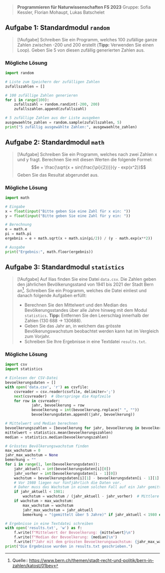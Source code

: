 
> **Programmieren für Naturwissenschaften FS 2023**
> Gruppe: Sofia Kessler, Florian Mohaupt, Lukas Batschelet

## Aufgabe 1: Standardmodul `random`

> [!Aufgabe]
> Schreiben Sie ein Programm, welches 100 zufällige ganze Zahlen zwischen -200 und 200 erstellt
> (**Tipp:** Verwenden Sie einen Loop). Geben Sie 5 von diesen zufällig generierten Zahlen aus.

### Mögliche Lösung  

```python
import random

# Liste zum Speichern der zufälligen Zahlen
zufallszahlen = []

# 100 zufällige Zahlen generieren
for i in range(100):
    zufallszahl = random.randint(-200, 200)
    zufallszahlen.append(zufallszahl)

# 5 zufällige Zahlen aus der Liste ausgeben
ausgewaehlte_zahlen = random.sample(zufallszahlen, 5)
print("5 zufällig ausgewählte Zahlen:", ausgewaehlte_zahlen)
```

## Aufgabe 2: Standardmodul `math`

> [!Aufgabe]
> Schreiben Sie ein Programm, welches nach zwei Zahlen x und y fragt. Berechnen Sie mit diesen Werten die folgende Formel:
> $$e + \frac{\sqrt{x + sin(\frac{\pi}{2})}}{y - exp(x^2)}$$
> Geben Sie das Resultat abgerundet aus.


### Mögliche Lösung

```python
import math

# Eingabe
x = float(input("Bitte geben Sie eine Zahl für x ein: "))
y = float(input("Bitte geben Sie eine Zahl für y ein: "))

# Berechnung
e = math.e
pi = math.pi
ergebnis = e + math.sqrt(x + math.sin(pi/2)) / (y - math.exp(x**2))

# Ausgabe
print("Ergebnis:", math.floor(ergebnis))
```

<div style="page-break-after: always;"></div>

## Aufgabe 3: Standardmodul `statistics`

> [!Aufgabe]
> Auf Ilias finden Sie eine Datei `data.csv`. Die Zahlen geben den jährlichen Bevölkerungsstand von 1941 bis 2021 der Stadt Bern an[^1]. Schreiben Sie ein Programm, welches die Datei einliest und danach folgende Aufgaben erfüllt:
>
> - Berechnen Sie den Mittelwert und den Median des Bevölkerungsstandes über alle Jahre hinweg mit dem Modul `statistics`. **Tipp:** Entfernen Sie den Leerschlag innerhalb der Zahlen (130 688 → 130688).
> - Geben Sie das Jahr an, in welchem das grösste Bevölkerungswachstum beobachtet werden kann hat im Vergleich zum Vorjahr.
> - Schreiben Sie Ihre Ergebnisse in eine Textdatei `results.txt`.

### Mögliche Lösung

```python
import csv
import statistics

# Einlesen der CSV-Datei
bevoelkerungsdaten = []
with open('data.csv', 'r') as csvfile:
    csvreader = csv.reader(csvfile, delimiter=';')
    next(csvreader)  # Überspringe die Kopfzeile
    for row in csvreader:
            jahr, bevoelkerung = row
            bevoelkerung = int(bevoelkerung.replace(" ", ""))
            bevoelkerungsdaten.append((jahr, bevoelkerung))

# Mittelwert und Median berechnen
bevoelkerungszahlen = [bevoelkerung for jahr, bevoelkerung in bevoelkerungsdaten]
mittelwert = statistics.mean(bevoelkerungszahlen)
median = statistics.median(bevoelkerungszahlen)

# Grösstes Bevölkerungswachstum finden
max_wachstum = 0
jahr_max_wachstum = None
bemerkung = ""
for i in range(1, len(bevoelkerungsdaten)):
    jahr_aktuell = int(bevoelkerungsdaten[i][0])
    jahr_vorher = int(bevoelkerungsdaten[i - 1][0])
    wachstum = bevoelkerungsdaten[i][1] - bevoelkerungsdaten[i - 1][1]
    # Vor 1980 liegen nur fünfjährlich die Daten vor.
    # Daher muss das Wachstum in einem solchen Fall auf ein Jahr gemittelt werden.
    if jahr_aktuell < 1981:  
        wachstum = wachstum / (jahr_aktuell - jahr_vorher)  # Mittlere jährliche Veränderung
    if wachstum > max_wachstum:
        max_wachstum = wachstum
        jahr_max_wachstum = jahr_aktuell
        bemerkung = "(gemittelt über 5 Jahre)" if jahr_aktuell < 1980 else ""

# Ergebnisse in eine Textdatei schreiben
with open('results.txt', 'w') as f:
    f.write(f"Mittelwert der Bevoelkerung: {mittelwert}\n")
    f.write(f"Median der Bevoelkerung: {median}\n")
    f.write(f"Jahr mit dem grössten Bevoelkerungswachstum: {jahr_max_wachstum} {bemerkung}\n")
print("Die Ergebnisse wurden in results.txt geschrieben.")
```

[^1]: Quelle:: https://www.bern.ch/themen/stadt-recht-und-politik/bern-in-zahlen/katost/01bev